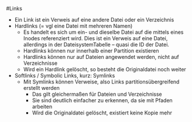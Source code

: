 #Links


* Ein Link ist ein Verweis auf eine andere Datei oder ein Verzeichnis
* Hardlinks (= vgl eine Datei mit mehreren Namen)
    * Es handelt es sich um ein- und dieselbe Datei auf die mittels eines Inodes
referenziert wird. Dies ist ein Verweis auf eine Datei, allerdings in der DateisystemTabelle – quasi die ID der Datei.
    * Hardlinks können nur innerhalb einer Partition existieren
    * Hardlinks können nur auf Dateien angewendet werden, nicht auf Verzeichnisse
    * Wird ein Hardlink gelöscht, so besteht die Originaldatei noch weiter
* Softlinks / Symbolic Links, kurz: Symlinks
  * Mit Symlinks können Verweise, also Links partitionsübergreifend erstellt werden
    * Das gilt gleichermaßen für Dateien und Verzeichnisse
    * Sie    sind deutlich einfacher zu erkennen, da sie mit Pfaden arbeiten
    * Wird die Originaldatei gelöscht, existiert keine Kopie mehr